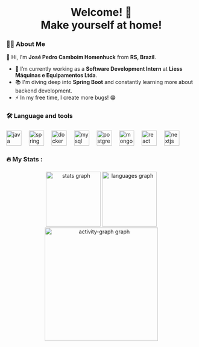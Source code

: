 

<h1 align="center">Welcome! 👋<br>Make yourself at home!</h1>

###

<h3 align="left">👩‍💻  About Me</h3>

<p align="left">👋 Hi, I'm <b>José Pedro Camboim Homenhuck</b> from <b>RS, Brazil</b>.</p>

 - 🔭 I’m currently working as a **Software Development Intern** at **Liess Máquinas e Equipamentos Ltda**.
 - 📚 I'm diving deep into **Spring Boot** and constantly learning more about backend development.
 - ⚡ In my free time, I create more bugs! 😁

###

<h3 align="left">🛠 Language and tools</h3>

###

<div align="left">
  <img src="https://cdn.jsdelivr.net/gh/devicons/devicon/icons/java/java-original.svg" height="40" alt="java logo"  />
  <img width="12" />
  <img src="https://cdn.jsdelivr.net/gh/devicons/devicon/icons/spring/spring-original.svg" height="40" alt="spring logo"  />
  <img width="12" />
  <img src="https://cdn.jsdelivr.net/gh/devicons/devicon/icons/docker/docker-original.svg" height="40" alt="docker logo"  />
  <img width="12" />
  <img src="https://cdn.jsdelivr.net/gh/devicons/devicon/icons/mysql/mysql-original.svg" height="40" alt="mysql logo"  />
  <img width="12" />
  <img src="https://cdn.jsdelivr.net/gh/devicons/devicon/icons/postgresql/postgresql-original.svg" height="40" alt="postgresql logo"  />
  <img width="12" />
  <img src="https://cdn.jsdelivr.net/gh/devicons/devicon/icons/mongodb/mongodb-original.svg" height="40" alt="mongodb logo"  />
  <img width="12" />
  <img src="https://cdn.jsdelivr.net/gh/devicons/devicon/icons/react/react-original.svg" height="40" alt="react logo"  />
  <img width="12" />
  <img src="https://cdn.jsdelivr.net/gh/devicons/devicon/icons/nextjs/nextjs-original.svg" height="40" alt="nextjs logo"  />
</div>

###

<h3 align="left">🔥   My Stats :</h3>

###

<div align="center">
  <img src="https://github-readme-stats.vercel.app/api?username=josepch1&hide_title=true&hide_rank=false&show_icons=true&include_all_commits=true&count_private=true&disable_animations=false&theme=nord&locale=en&hide_border=true&order=1" height="145" alt="stats graph"  />
  <img src="https://github-readme-stats.vercel.app/api/top-langs?username=josepch1&locale=en&hide_title=true&layout=compact&card_width=320&langs_count=4&theme=nord&hide_border=true&order=2" height="145" alt="languages graph"  />
  <img src="https://github-readme-activity-graph.vercel.app/graph?username=josepch1&radius=16&theme=nord&area=true&order=5&hide_border=true&hide_title=true" height="300" alt="activity-graph graph"  />
</div>

###
